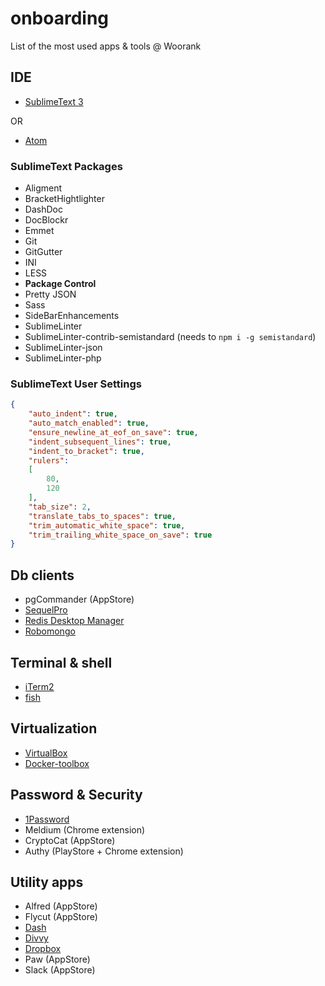 # onboarding
List of the most used apps &amp; tools @ Woorank


## IDE

- [SublimeText 3](http://www.sublimetext.com)

OR

- [Atom](https://atom.io/)

### SublimeText Packages

- Aligment
- BracketHightlighter
- DashDoc
- DocBlockr
- Emmet
- Git
- GitGutter
- INI
- LESS
- **Package Control**
- Pretty JSON
- Sass
- SideBarEnhancements
- SublimeLinter
- SublimeLinter-contrib-semistandard (needs to `npm i -g semistandard`)
- SublimeLinter-json
- SublimeLinter-php

### SublimeText User Settings

```json
{
	"auto_indent": true,
	"auto_match_enabled": true,
	"ensure_newline_at_eof_on_save": true,
	"indent_subsequent_lines": true,
	"indent_to_bracket": true,
	"rulers":
	[
		80,
		120
	],
	"tab_size": 2,
	"translate_tabs_to_spaces": true,
	"trim_automatic_white_space": true,
	"trim_trailing_white_space_on_save": true
}
```

## Db clients

- pgCommander (AppStore)
- [SequelPro](http://www.sequelpro.com/)
- [Redis Desktop Manager](http://redisdesktop.com/)
- [Robomongo](http://robomongo.org/)

## Terminal & shell

- [iTerm2](https://www.iterm2.com/)
- [fish](http://fishshell.com/)

## Virtualization

- [VirtualBox](https://www.virtualbox.org/wiki/Downloads)
- [Docker-toolbox](https://www.docker.com/docker-toolbox)


## Password & Security

- [1Password](https://agilebits.com/onepassword)
- Meldium (Chrome extension)
- CryptoCat (AppStore)
- Authy (PlayStore + Chrome extension)

## Utility apps

- Alfred (AppStore)
- Flycut (AppStore)
- [Dash](https://kapeli.com/dash)
- [Divvy](http://mizage.com/divvy)
- [Dropbox](https://www.dropbox.com/)
- Paw (AppStore)
- Slack (AppStore)

